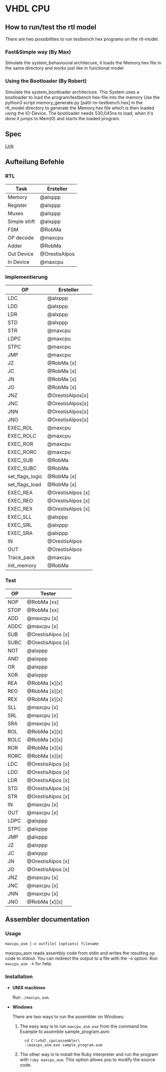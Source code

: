 # VHDL CPU

## How to run/test the rtl model
There are two possibilities to run testbench hex programs on the rtl-model.
### Fast&Simple way (By Max)
Simulate the system_behavioural architecure, it loads the Memory.hex file in the same directory and works just like 
in functional model

### Using the Bootloader (By Robert)
Simulate the system_bootloader architecture.
This System uses a bootloader to load the program/testbench hex-file into the memory
Use the python3 script memory_generate.py [path-to-testbench.hex] in the rtl_model directory 
to generate the Memory.hex file which is then loaded using the IO-Device.
The bootloader needs 530,045ns to load, when it's done it jumps to Mem(0) and starts the loaded program.

## Spec
[Link](https://github.com/alxppp/vhdl_cpu/blob/master/spec.pdf)

## Aufteilung Befehle

### RTL

| Task   | Ersteller |
|------|-----------|
| Memory  | @alxppp   |
| Register  | @alxppp   |
| Muxes  | @alxppp   |
| Simple shift  | @alxppp   |
| FSM  | @RobMa   |
| OP decode | @maxcpu   |
| Adder | @RobMa   |
| Out Device | @OrestisAlpos   |
| In Device  | @maxcpu  |

### Implementierung

| OP   | Ersteller |
|------|-----------|
| LDC  | @alxppp   |
| LDD  | @alxppp   |
| LDR  | @alxppp   |
| STD  | @alxppp   |
| STR  | @maxcpu   |
| LDPC | @maxcpu   |
| STPC | @maxcpu   |
| JMP  | @maxcpu   |
| JZ   | @RobMa [x] |
| JC   | @RobMa [x] |
| JN   | @RobMa [x] |
| JO   | @RobMa [x] |
| JNZ  |@OrestisAlpos[x]|
| JNC  |@OrestisAlpos[x]|
| JNN  |@OrestisAlpos[x]|
| JNO  |@OrestisAlpos[x]|
| EXEC_ROL  | @maxcpu |
| EXEC_ROLC | @maxcpu |
| EXEC_ROR  | @maxcpu |
| EXEC_RORC | @maxcpu |
| EXEC_SUB  | @RobMa |
| EXEC_SUBC | @RobMa |
| set_flags_logic | @RobMa [x]|
| set_flags_load  | @RobMa [x]|
| EXEC_REA | @OrestisAlpos [x]|
| EXEC_REO | @OrestisAlpos [x]|
| EXEC_REX | @OrestisAlpos [x]|
| EXEC_SLL | @alxppp |
| EXEC_SRL | @alxppp |
| EXEC_SRA | @alxppp |
| IN | @OrestisAlpos |
| OUT | @OrestisAlpos |
| Trace_pack | @maxcpu |
| init_memory | @RobMa |

### Test

| OP	| Tester |
|-------|--------|
| NOP	| @RobMa [xx]|
| STOP	| @RobMa [xx]|
| ADD	| @maxcpu [x]|
| ADDC	| @maxcpu [x]|
| SUB	| @OrestisAlpos [x]|
| SUBC	| @OrestisAlpos [x]|
| NOT	| @alxppp |
| AND	| @alxppp |
| OR	| @alxppp |
| XOR	| @alxppp |
| REA	| @RobMa [x][x]|
| REO	| @RobMa [x][x]|
| REX	| @RobMa [x][x]|
| SLL	| @maxcpu [x]|
| SRL	| @maxcpu [x]|
| SRA	| @maxcpu [x]|
| ROL	| @RobMa [x][x]|
| ROLC	| @RobMa [x][x]|
| ROR	| @RobMa [x][x]|
| RORC	| @RobMa [x][x]|
| LDC	| @OrestisAlpos [x]|
| LDD	| @OrestisAlpos [x]|
| LDR	| @OrestisAlpos [x]|
| STD	| @OrestisAlpos [x]|
| STR	| @OrestisAlpos [x]|
| IN	| @maxcpu [x]|
| OUT	| @maxcpu [x]|
| LDPC	| @alxppp |
| STPC	| @alxppp |
| JMP	| @alxppp |
| JZ	| @alxppp |
| JC	| @alxppp |
| JN	| @OrestisAlpos [x]|
| JO	| @OrestisAlpos [x]|
| JNZ	| @maxcpu [x]|
| JNC	| @maxcpu [x]|
| JNN	| @maxcpu [x]|
| JNO	| @RobMa [x][x]|

## Assembler documentation

### Usage
`maxcpu_asm [-o outfile] [options] filename`

maxcpu_asm reads assembly code from stdin and writes the resulting op code to stdout. You can redirect the output to a file with the -o option. Run `maxcpu_asm -h` for help.

### Installation
* **UNIX machines**

  Run `./maxcpu_asm`.

* **Windows**

  There are two ways to run the assembler on Windows.
  1. The easy way is to run `maxcpu_asm.exe` from the command line.
     Example to assemble sample_program.asm:
     ```
       cd C:\vhdl_cpu\assembler\
       .\maxcpu_asm.exe sample_program.asm
     ```

  2. The other way is to install the Ruby interpreter and run the program with `ruby maxcpu_asm`. This option allows you to modify the source code.
